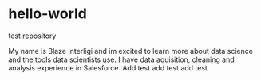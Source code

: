 # hello-world
test repository

My name is Blaze Interligi and im excited to learn more about data science and the tools data scientists use.
I have data aquisition, cleaning and analysis experience in Salesforce.
Add test
add test
add test
